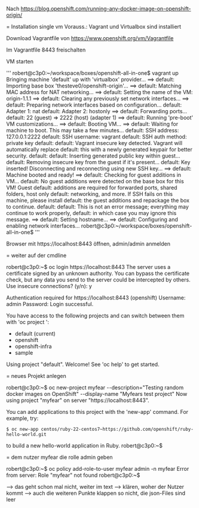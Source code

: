 Nach https://blog.openshift.com/running-any-docker-image-on-openshift-origin/

= Installation single vm
Vorauss.: Vagrant und Virtualbox sind installiert

Download Vagrantfile von https://www.openshift.org/vm/Vagrantfile

Im Vagrantfile 8443 freischalten

VM starten

'''
robert@c3p0:~/workspace/boxes/openshift-all-in-one$ vagrant up
Bringing machine 'default' up with 'virtualbox' provider...
==> default: Importing base box 'thesteve0/openshift-origin'...
==> default: Matching MAC address for NAT networking...
==> default: Setting the name of the VM: origin-1.1.1
==> default: Clearing any previously set network interfaces...
==> default: Preparing network interfaces based on configuration...
    default: Adapter 1: nat
    default: Adapter 2: hostonly
==> default: Forwarding ports...
    default: 22 (guest) => 2222 (host) (adapter 1)
==> default: Running 'pre-boot' VM customizations...
==> default: Booting VM...
==> default: Waiting for machine to boot. This may take a few minutes...
    default: SSH address: 127.0.0.1:2222
    default: SSH username: vagrant
    default: SSH auth method: private key
    default: 
    default: Vagrant insecure key detected. Vagrant will automatically replace
    default: this with a newly generated keypair for better security.
    default: 
    default: Inserting generated public key within guest...
    default: Removing insecure key from the guest if it's present...
    default: Key inserted! Disconnecting and reconnecting using new SSH key...
==> default: Machine booted and ready!
==> default: Checking for guest additions in VM...
    default: No guest additions were detected on the base box for this VM! Guest
    default: additions are required for forwarded ports, shared folders, host only
    default: networking, and more. If SSH fails on this machine, please install
    default: the guest additions and repackage the box to continue.
    default: 
    default: This is not an error message; everything may continue to work properly,
    default: in which case you may ignore this message.
==> default: Setting hostname...
==> default: Configuring and enabling network interfaces...
robert@c3p0:~/workspace/boxes/openshift-all-in-one$ 
'''

Browser mit https://localhost:8443 öffnen, admin/admin anmelden

= weiter auf der cmdline

robert@c3p0:~$ oc login https://localhost:8443
The server uses a certificate signed by an unknown authority.
You can bypass the certificate check, but any data you send to the server could be intercepted by others.
Use insecure connections? (y/n): y

Authentication required for https://localhost:8443 (openshift)
Username: admin
Password: 
Login successful.

You have access to the following projects and can switch between them with 'oc project <projectname>':

  * default (current)
  * openshift
  * openshift-infra
  * sample

Using project "default".
Welcome! See 'oc help' to get started.

= neues Projekt anlegen

robert@c3p0:~$ oc new-project myfear --description="Testing random docker images on OpenShift" --display-name "Myfears test project"
Now using project "myfear" on server "https://localhost:8443".

You can add applications to this project with the 'new-app' command. For example, try:

    $ oc new-app centos/ruby-22-centos7~https://github.com/openshift/ruby-hello-world.git

to build a new hello-world application in Ruby.
robert@c3p0:~$ 

= dem nutzer myfear die rolle admin geben

robert@c3p0:~$ oc policy add-role-to-user myfear admin -n myfear
Error from server: Role "myfear" not found
robert@c3p0:~$ 

--> das geht schon mal nicht, weiter im text
--> klären, woher der Nutzer kommt
--> auch die weiteren Punkte klappen so nicht, die json-Files sind leer
 
